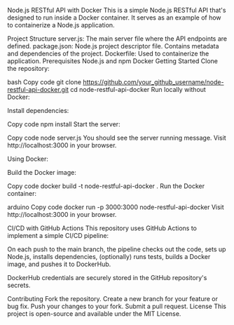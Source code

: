 Node.js RESTful API with Docker
This is a simple Node.js RESTful API that's designed to run inside a Docker container. It serves as an example of how to containerize a Node.js application.

Project Structure
server.js: The main server file where the API endpoints are defined.
package.json: Node.js project descriptor file. Contains metadata and dependencies of the project.
Dockerfile: Used to containerize the application.
Prerequisites
Node.js and npm
Docker
Getting Started
Clone the repository:

bash
Copy code
git clone https://github.com/your_github_username/node-restful-api-docker.git
cd node-restful-api-docker
Run locally without Docker:

Install dependencies:

Copy code
npm install
Start the server:

Copy code
node server.js
You should see the server running message. Visit http://localhost:3000 in your browser.

Using Docker:

Build the Docker image:

Copy code
docker build -t node-restful-api-docker .
Run the Docker container:

arduino
Copy code
docker run -p 3000:3000 node-restful-api-docker
Visit http://localhost:3000 in your browser.

CI/CD with GitHub Actions
This repository uses GitHub Actions to implement a simple CI/CD pipeline:

On each push to the main branch, the pipeline checks out the code, sets up Node.js, installs dependencies, (optionally) runs tests, builds a Docker image, and pushes it to DockerHub.

DockerHub credentials are securely stored in the GitHub repository's secrets.

Contributing
Fork the repository.
Create a new branch for your feature or bug fix.
Push your changes to your fork.
Submit a pull request.
License
This project is open-source and available under the MIT License.
